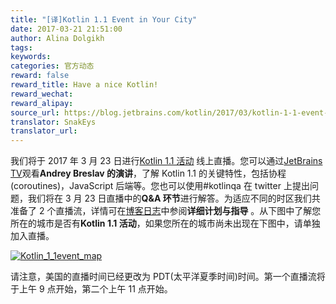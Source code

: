 ```yaml
---
title: "[译]Kotlin 1.1 Event in Your City"
date: 2017-03-21 21:51:00
author: Alina Dolgikh
tags:
keywords:
categories: 官方动态
reward: false
reward_title: Have a nice Kotlin!
reward_wechat:
reward_alipay:
source_url: https://blog.jetbrains.com/kotlin/2017/03/kotlin-1-1-event-in-your-city-2/
translator: SnakEys
translator_url:
---
```


我们将于 2017 年 3 月 23 日进行[Kotlin 1.1 活动](https://blog.jetbrains.com/kotlin/2017/03/kotlin-1-1-event-2/#more-4726) 线上直播。您可以通过[JetBrains TV](http://jb.gg/kotlinevent1_1)观看**Andrey Breslav 的演讲**，了解 Kotlin 1.1 的关键特性，包括协程(coroutines)，JavaScript 后端等。您也可以使用#kotlinqa 在 twitter 上提出问题，我们将在 3 月 23 日直播中的**Q&A 环节**进行解答。为适应不同的时区我们共准备了 2 个直播流，详情可在[博客日志](https://blog.jetbrains.com/kotlin/2017/03/kotlin-1-1-event-2/#more-4726)中参阅**详细计划与指导** 。从下图中了解您所在的城市是否有**Kotlin 1.1 活动**，如果您所在的城市尚未出现在下图中，请单独加入直播。


<p><a href="http://kotlinlang.org/community/talks.html?time=kotlin"><img alt="Kotlin_1_1event_map" class="size-full wp-image-4794 aligncenter" data-recalc-dims="1" src="https://i1.wp.com/blog.jetbrains.com/kotlin/files/2017/03/Kotlin_1_1event_map.png?resize=640%2C451&amp;ssl=1"/></a></p>


请注意，美国的直播时间已经更改为 PDT(太平洋夏季时间)时间。第一个直播流将于上午 9 点开始，第二个上午 11 点开始。  

